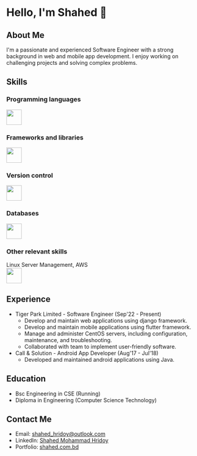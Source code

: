 # Hello, I'm Shahed 👋

## About Me
I'm a passionate and experienced Software Engineer with a strong background in web and mobile app development. I enjoy working on challenging projects and solving complex problems.

## Skills
### Programming languages
<img src="https://skillicons.dev/icons?i=py,dart" height="40" />

### Frameworks and libraries
<img src="https://skillicons.dev/icons?i=django,flutter" height="40" />

### Version control
<img src="https://skillicons.dev/icons?i=git" height="40" />

### Databases
<img src="https://skillicons.dev/icons?i=postgres,mysql" height="40" />

### Other relevant skills
Linux Server Management, AWS  
<img src="https://skillicons.dev/icons?i=nginx" height="40" />

## Experience
- Tiger Park Limited - Software Engineer (Sep'22 - Present)
  - Develop and maintain web applications using django framework.
  - Develop and maintain mobile applications using flutter framework.
  - Manage and administer CentOS servers, including configuration, maintenance, and troubleshooting.
  - Collaborated with team to implement user-friendly software.
- Call & Solution - Android App Developer (Aug'17 - Jul'18)
  - Developed and maintained android applications using Java.

## Education
- Bsc Engineering in CSE (Running)
- Diploma in Engineering (Computer Science Technology)

## Contact Me
- Email: [shahed_hridoy@outlook.com](mailto:shahed_hridoy@outlook.com)
- LinkedIn: [Shahed Mohammad Hridoy](https://www.linkedin.com/in/shahedmohammadhridoy/)
- Portfolio: [shahed.com.bd](https://shahed.com.bd)
